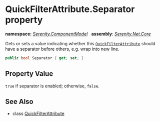 # QuickFilterAttribute.Separator property
**namespace:** *[Serenity.ComponentModel](../../README.md#serenity.componentmodel-namespace)*   **assembly**: *[Serenity.Net.Core](../../README.md)*

Gets or sets a value indicating whether this [`QuickFilterAttribute`](../QuickFilterAttribute.md) should have a separator before others, e.g. wrap into new line.

```csharp
public bool Separator { get; set; }
```

## Property Value

`true` if separator is enabled; otherwise, `false`.

## See Also

* class [QuickFilterAttribute](../QuickFilterAttribute.md)